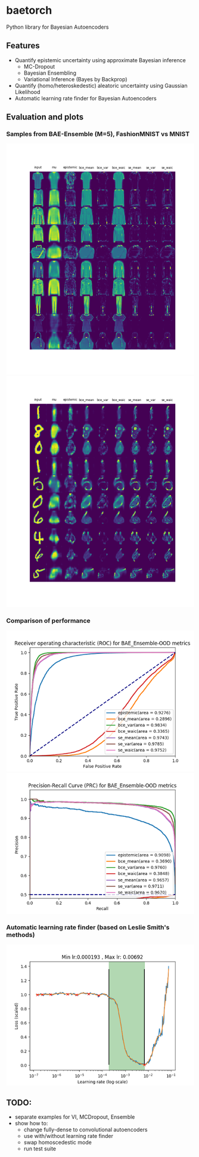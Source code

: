 # baetorch
Python library for Bayesian Autoencoders

## Features
- Quantify epistemic uncertainty using approximate Bayesian inference
  - MC-Dropout
  - Bayesian Ensembling
  - Variational Inference (Bayes by Backprop)
- Quantify (homo/heteroskedestic) aleatoric uncertainty using Gaussian Likelihood
- Automatic learning rate finder for Bayesian Autoencoders

## Evaluation and plots
### Samples from BAE-Ensemble (M=5), FashionMNIST vs MNIST
![ID](https://github.com/bangxiangyong/baetorch/blob/master/github_figures/ID-samples.png)
![OOD](https://github.com/bangxiangyong/baetorch/blob/master/github_figures/OOD-samples.png)

### Comparison of performance 
![ROC](https://github.com/bangxiangyong/baetorch/blob/master/github_figures/ROC.png)
![PRC](https://github.com/bangxiangyong/baetorch/blob/master/github_figures/PRC.png)

### Automatic learning rate finder (based on Leslie Smith's methods)
![Auto-learning-rate](https://github.com/bangxiangyong/baetorch/blob/master/github_figures/auto-learning-rate-finder.png)

## TODO:
- separate examples for VI, MCDropout, Ensemble
- show how to:
  - change fully-dense to convolutional autoencoders
  - use with/without learning rate finder
  - swap homoscedestic mode
  - run test suite

